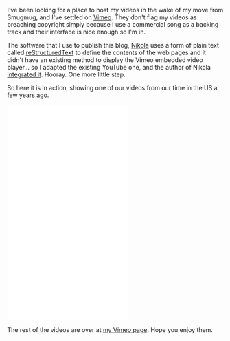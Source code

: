 <!--
.. title: Videos on Vimeo
.. slug: videos-on-Vimeo
.. date: 2013/01/31 05:09:26
.. tags: Photography
.. link: 
.. description: 
-->


I've been looking for a place to host my videos in the wake of my move from Smugmug, and I've settled on [Vimeo](http://vimeo.com/edwinsteele/videos). They don't flag my videos as breaching copyright simply because I use a commercial song as a backing track and their interface is nice enough so I'm in.

The software that I use to publish this blog, [Nikola](http://getnikola.com) uses a form of plain text called [reStructuredText](http://en.wikipedia.org/wiki/ReStructuredText) to define the contents of the web pages and it didn't have an existing method to display the Vimeo embedded video player... so I adapted the existing YouTube one, and the author of Nikola [integrated it](https://github.com/ralsina/nikola/pull/253). Hooray. One more little step.

So here it is in action, showing one of our videos from our time in the US a few years ago.
<iframe src="//player.vimeo.com/video/58466321" width="281" height="500" frameborder="0" webkitallowfullscreen="webkitAllowFullScreen" mozallowfullscreen="mozallowfullscreen" allowfullscreen="allowFullScreen"></iframe>

The rest of the videos are over at [my Vimeo page](http://vimeo.com/edwinsteele/videos). Hope you enjoy them.


